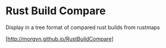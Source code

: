 # Rust Build Compare
Display in a tree format of compared rust builds from rustmaps

[http://morgyn.github.io/RustBuildCompare]
